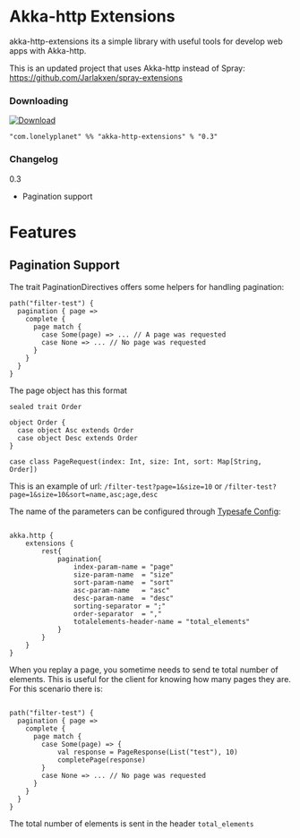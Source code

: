 Akka-http Extensions
================

akka-http-extensions its a simple library with useful tools for develop web apps with Akka-http.

This is an updated project that uses Akka-http instead of Spray: https://github.com/Jarlakxen/spray-extensions


### Downloading

  [ ![Download](https://api.bintray.com/packages/lonelyplanet/maven/akka-http-extensions/images/download.svg) ](https://bintray.com/lonelyplanet/maven/akka-http-extensions/_latestVersion)

    "com.lonelyplanet" %% "akka-http-extensions" % "0.3"

### Changelog

0.3
- Pagination support


# Features

## Pagination Support

The trait PaginationDirectives offers some helpers for handling pagination:

```
path("filter-test") {
  pagination { page =>
    complete {
      page match {
        case Some(page) => ... // A page was requested
        case None => ... // No page was requested
      }
    }
  }
}
```

The page object has this format

```
sealed trait Order

object Order {
  case object Asc extends Order
  case object Desc extends Order
}

case class PageRequest(index: Int, size: Int, sort: Map[String, Order])
```

This is an example of url: `/filter-test?page=1&size=10` or `/filter-test?page=1&size=10&sort=name,asc;age,desc`

The name of the parameters can be configured through [Typesafe Config](https://github.com/typesafehub/config):

```

akka.http {
    extensions {
        rest{
            pagination{
                index-param-name = "page"
                size-param-name  = "size"
                sort-param-name  = "sort"
                asc-param-name   = "asc"
                desc-param-name  = "desc"
                sorting-separator = ";"
                order-separator  = ","
                totalelements-header-name = "total_elements"
            }
        }
    }
}

```

When you replay a page, you sometime needs to send te total number of elements. This is useful for the client for knowing how many pages they are. For this scenario there is:

```

path("filter-test") {
  pagination { page =>
    complete {
      page match {
        case Some(page) => {
            val response = PageResponse(List("test"), 10)
            completePage(response)
        }
        case None => ... // No page was requested
      }
    }
  }
}

```

The total number of elements is sent in the header `total_elements`
